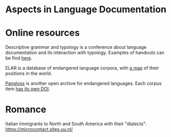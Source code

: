 Aspects in Language Documentation
======

# Online resources

Descriptive grammar and typology is a conference about language documentation and its interaction with typology.
Examples of handouts can be find [here](https://grammar2021.sciencesconf.org/resource/page/id/5).

ELAR is a database of endangered language corpora, with [a map](https://elararchive.org/map/) of
their positions in the world.

[Pangloss](https://pangloss.cnrs.fr/?lang=en) is another open archive for endangered languages. 
Each corpus item [has its own DOI](https://pangloss.cnrs.fr/corpus/Beijing_Mandarin?lang=en).

# Romance 

Italian immigrants to North and South America with their "dialects": https://microcontact.sites.uu.nl/